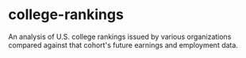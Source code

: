 # college-rankings
An analysis of U.S. college rankings issued by various organizations compared against that cohort's future earnings and employment data.
